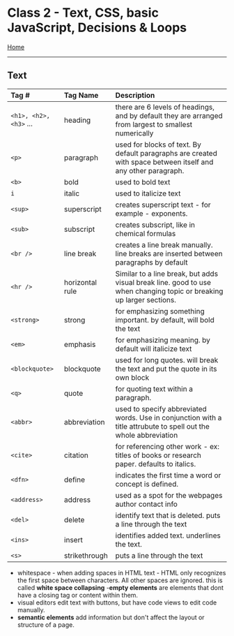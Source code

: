 # Class 2 - Text, CSS, basic JavaScript, Decisions & Loops

[Home](https://justinhamerly.github.io/reading-notes/)

---

## Text

|Tag #|Tag Name|Description|
|:---|:---|:---|
|`<h1>, <h2>,<h3>` ...|heading|there are 6 levels of headings, and by default they are arranged from largest to smallest numerically|
|`<p>`|paragraph|used for blocks of text.  By default paragraphs are created with space between itself and any other paragraph.|
|`<b>`|bold|used to bold text|
|`i`|italic|used to italicize text|
|`<sup>`|superscript|creates superscript text - for example - exponents.|
|`<sub>`|subscript|creates subscript, like in chemical formulas|
|`<br />`|line break|creates a line break manually.  line breaks are inserted between paragraphs by default|
|`<hr />`|horizontal rule|Similar to a line break, but adds visual break line.  good to use when changing topic or breaking up larger sections.
|`<strong>`|strong|for emphasizing something important.  by default, will bold the text|
|`<em>`|emphasis|for emphasizing meaning.  by default will italicize text|
|`<blockquote>`|blockquote|used for long quotes.  will break the text and put the quote in its own block|
|`<q>`|quote|for quoting text within a paragraph.|
|`<abbr>`|abbreviation|used to specify abbreviated words.  Use in conjunction with a title attrubute to spell out the whole abbreviation|
|`<cite>`|citation|for referencing other work - ex: titles of books or research paper.  defaults to italics.|
|`<dfn>`|define|indicates the first time a word or concept is defined.|
|`<address>`|address|used as a spot for the webpages author contact info|
|`<del>`|delete|identify text that is deleted.  puts a line through the text|
|`<ins>`|insert|identifies added text.  underlines the text.|
|`<s>`|strikethrough|puts a line through the text|

- whitespace - when adding spaces in HTML text - HTML only recognizes the first space between characters.  All other spaces are ignored.  this is called **white space collapsing**
-**empty elements** are elements that dont have a closing tag or content within them.
- visual editors edit text with buttons, but have code views to edit code manually.
- **semantic elements** add information but don't affect the layout or structure of a page.